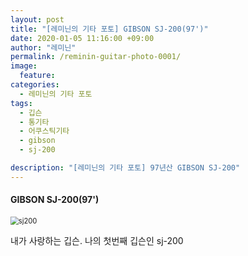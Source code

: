 ```yaml
---
layout: post
title: "[레미닌의 기타 포토] GIBSON SJ-200(97')"
date: 2020-01-05 11:16:00 +09:00
author: "레미닌"
permalink: /reminin-guitar-photo-0001/
image:
  feature: 
categories:
  - 레미닌의 기타 포토
tags:
  - 깁슨
  - 통기타
  - 어쿠스틱기타
  - gibson
  - sj-200

description: "[레미닌의 기타 포토] 97년산 GIBSON SJ-200"
---
```


#### GIBSON SJ-200(97')

<img src="/Users/kimsunghyun/blog/img/post/photo001/sj200_001.png" alt="sj200" style="zoom:80%;" />



내가 사랑하는 깁슨. 나의 첫번째 깁슨인 sj-200



